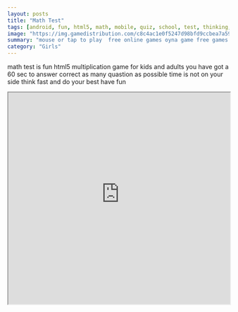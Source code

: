 ```yaml
---
layout: posts
title: "Math Test"
tags: [android, fun, html5, math, mobile, quiz, school, test, thinking, mathematics, mathematic, free, online, games, oyna, game, free, games, play, play, games]
image: "https://img.gamedistribution.com/c8c4ac1e0f5247d98bfd9ccbea7a5993-512x384.jpeg"
summary: "mouse or tap to play  free online games oyna game free games play play games"
category: "Girls"
---
```


math test is fun html5 multiplication game for kids and adults you have got a 60 sec to answer correct as many quastion as possible time is not on your side think fast and do your best have fun

<iframe width="100%" height="480px;" src="https://html5.gamedistribution.com/c8c4ac1e0f5247d98bfd9ccbea7a5993/"></iframe>